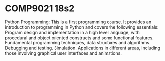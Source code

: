 # COMP9021 18s2
Python Programming:
This is a first programming course. It provides an introduction to programming in Python and covers the following essentials:
Program design and implementation in a high level language, with procedural and object oriented constructs and some functional features. Fundamental programming techniques, data structures and algorithms. Debugging and testing. Simulation. Applications in different areas, including those involving graphical user interfaces and animations.
